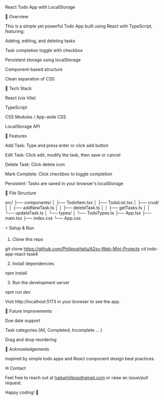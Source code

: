 React Todo App with LocalStorage

🌊 Overview

This is a simple yet powerful Todo App built using React with TypeScript, featuring:

Adding, editing, and deleting tasks

Task completion toggle with checkbox

Persistent storage using localStorage

Component-based structure

Clean separation of CSS

🔧 Tech Stack

React (via Vite)

TypeScript

CSS Modules / App-wide CSS

LocalStorage API

🔄 Features

Add Task: Type and press enter or click add button

Edit Task: Click edit, modify the task, then save or cancel

Delete Task: Click delete icon

Mark Complete: Click checkbox to toggle completion

Persistent: Tasks are saved in your browser's localStorage

📖 File Structure

src/
├── components/
│   ├── TodoItem.tsx
│   ├── TodoList.tsx
│   ├── crud/
│   │   ├── addNewTask.ts
│   │   ├── deleteTask.ts
│   │   ├── getTasks.ts
│   │   └── updateTask.ts
│   └── types/
│       └── TodoTypes.ts
├── App.tsx
├── main.tsx
├── index.css
└── App.css

⚡ Setup & Run

1. Clone this repo

git clone https://github.com/PhiliposHailu/A2sv-Web-Mini-Projects
cd todo-app-react-task4

2. Install dependencies

npm install

3. Run the development server

npm run dev

Visit http://localhost:5173 in your browser to see the app.

🚀 Future Improvements

Due date support

Task categories (All, Completed, Incomplete ... )

Drag and drop reordering

👋 Acknowledgements

Inspired by simple todo apps and React component design best practices.

✉ Contact

Feel free to reach out at hailuphilipos@gmail.com or raise an issue/pull request.

Happy coding! 🚀